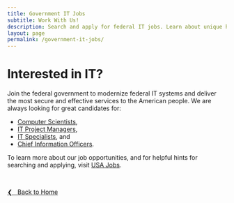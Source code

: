 ```yaml
---
title: Government IT Jobs
subtitle: Work With Us!
description: Search and apply for federal IT jobs. Learn about unique hiring paths for veterans, students and graduates, individuals with a disability, and more.
layout: page
permalink: /government-it-jobs/
---
```


# Interested in IT?
Join the federal government to modernize federal IT systems and deliver the most secure and effective services to the American people. We are always looking for great candidates for:
* [Computer Scientists](https://www.usajobs.gov/Search/?k=computer%20scientist&p=1),
* [IT Project Managers](https://www.usajobs.gov/Search/?k=IT%20project%20managers&p=1),
* [IT Specialists](https://www.usajobs.gov/Search/?k=IT%20specialist&p=1), and
* [Chief Information Officers](https://www.usajobs.gov/Search/?hp=ses&k=chief%20information%20officer&p=1).

To learn more about our job opportunities, and for helpful hints for searching and applying, visit [USA Jobs](https://www.usajobs.gov/).

&nbsp;

<a href="{{site.baseurl}}">&#10094; &nbsp; Back to Home</a><br>
